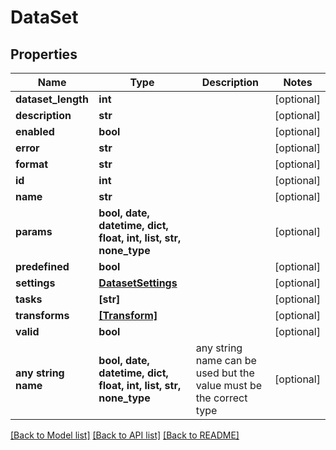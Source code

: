 # DataSet


## Properties
Name | Type | Description | Notes
------------ | ------------- | ------------- | -------------
**dataset_length** | **int** |  | [optional] 
**description** | **str** |  | [optional] 
**enabled** | **bool** |  | [optional] 
**error** | **str** |  | [optional] 
**format** | **str** |  | [optional] 
**id** | **int** |  | [optional] 
**name** | **str** |  | [optional] 
**params** | **bool, date, datetime, dict, float, int, list, str, none_type** |  | [optional] 
**predefined** | **bool** |  | [optional] 
**settings** | [**DatasetSettings**](DatasetSettings.md) |  | [optional] 
**tasks** | **[str]** |  | [optional] 
**transforms** | [**[Transform]**](Transform.md) |  | [optional] 
**valid** | **bool** |  | [optional] 
**any string name** | **bool, date, datetime, dict, float, int, list, str, none_type** | any string name can be used but the value must be the correct type | [optional]

[[Back to Model list]](../README.md#documentation-for-models) [[Back to API list]](../README.md#documentation-for-api-endpoints) [[Back to README]](../README.md)


